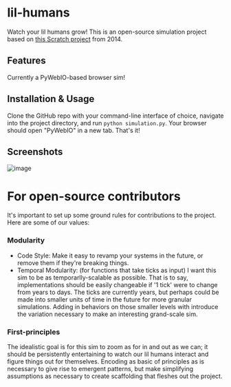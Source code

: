 # lil-humans
Watch your lil humans grow! This is an open-source simulation project based on [this Scratch project](https://scratch.mit.edu/projects/25031437/) from 2014.

## Features
Currently a PyWebIO-based browser sim!
## Installation & Usage
Clone the GitHub repo with your command-line interface of choice, navigate into the project directory, and run `python simulation.py`. Your browser should open "PyWebIO" in a new tab. That's it!
## Screenshots
![image](https://user-images.githubusercontent.com/20691507/155281847-a32c5e43-22fe-4f2e-9e12-02e1798ec6ef.png)


# For open-source contributors
It's important to set up some ground rules for contributions to the project. Here are some of our values:
### Modularity
* Code Style: Make it easy to revamp your systems in the future, or remove them if they're breaking things. 
* Temporal Modularity: (for functions that take ticks as input) I want this sim to be as temporarlly-scalable as possible. That is to say, implementations should be easily changeable if '1 tick' were to change from years to days. The ticks are currently years, but perhaps could be made into smaller units of time in the future for more granular simulations. Adding in behaviors on those smaller levels with introduce the variation necessary to make an interesting grand-scale sim.
### First-principles
The idealistic goal is for this sim to zoom as for in and out as we can; it should be persistently entertaining to watch our lil humans interact and figure things out for themselves. Encoding as basic of principles as is necessary to give rise to emergent patterns, but make simplifying assumptions as necessary to create scaffolding that fleshes out the project.
